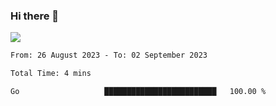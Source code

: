 ### Hi there 👋️

![](https://komarev.com/ghpvc/?username=Loner1024)

<!--START_SECTION:waka-->

```txt
From: 26 August 2023 - To: 02 September 2023

Total Time: 4 mins

Go                   █████████████████████████   100.00 %
```

<!--END_SECTION:waka-->



